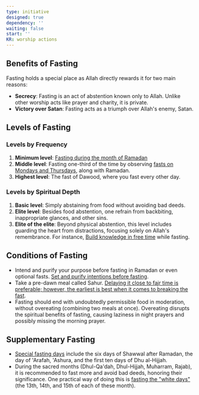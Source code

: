 ```yaml
---
type: initiative
designed: true
dependency: ''
waiting: false
start: ''
KR: worship actions
---
```


## Benefits of Fasting

Fasting holds a special place as Allah directly rewards it for two main reasons:

* **Secrecy**: Fasting is an act of abstention known only to Allah. Unlike other worship acts like prayer and charity, it is private.
* **Victory over Satan**: Fasting acts as a triumph over Allah's enemy, Satan.

## Levels of Fasting

### Levels by Frequency

1. **Minimum level**: [Fasting during the month of Ramadan](docs/sidebar1/Processes/Fast%20during%20the%20month%20of%20Ramadan.md)
2. **Middle level**: Fasting one-third of the time by observing [fasts on Mondays and Thursdays](docs/sidebar1/Processes/Fast%20on%20mondays%20and%20thursdays.md), along with Ramadan.
3. **Highest level**: The fast of Dawood, where you fast every other day.

### Levels by Spiritual Depth

1. **Basic level**: Simply abstaining from food without avoiding bad deeds.
2. **Elite level**: Besides food abstention, one refrain from backbiting, inappropriate glances, and other sins.
3. **Elite of the elite**: Beyond physical abstention, this level includes guarding the heart from distractions, focusing solely on Allah's remembrance. For instance, [Build knowledge in free time](docs/sidebar1/Processes/Build%20knowledge%20in%20free%20time.md) while fasting.

## Conditions of Fasting

* Intend and purify your purpose before fasting in Ramadan or even optional fasts. [Set and purify intentions before fasting](docs/sidebar1/Processes/Make%20suhoor%20late%20and%20brake%20fast%20early.md).
* Take a pre-dawn meal called Sahur. [Delaying it close to fajr time is preferable; however, the earliest is best when it comes to breaking the fast](docs/sidebar1/Processes/Make%20suhoor%20late%20and%20brake%20fast%20early.md).
* Fasting should end with undoubtedly permissible food in moderation, without overeating (combining two meals at once). Overeating disrupts the spiritual benefits of fasting, causing laziness in night prayers and possibly missing the morning prayer.

## Supplementary Fasting

* [Special fasting days](docs/sidebar1/Processes/Fast%20special%20days.md) include the six days of Shawwal after Ramadan, the day of 'Arafah, 'Ashura, and the first ten days of Dhu al-Hijjah.
* During the sacred months (Dhul-Qa'dah, Dhul-Hijjah, Muharram, Rajab), it is recommended to fast more and avoid bad deeds, honoring their significance. One practical way of doing this is [fasting the "white days"](docs/sidebar1/Processes/Fast%20bid%20days.md) (the 13th, 14th, and 15th of each of these month).
